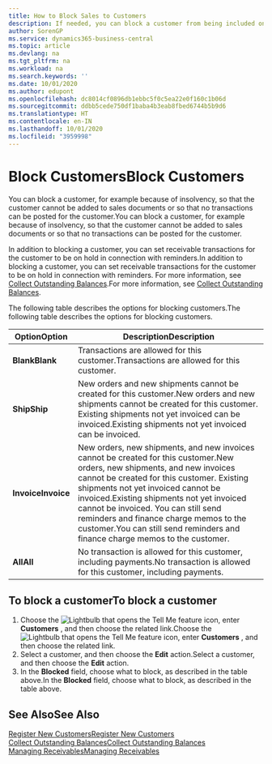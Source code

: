 ```yaml
---
title: How to Block Sales to Customers
description: If needed, you can block a customer from being included on sales documents and other sales transactions.
author: SorenGP
ms.service: dynamics365-business-central
ms.topic: article
ms.devlang: na
ms.tgt_pltfrm: na
ms.workload: na
ms.search.keywords: ''
ms.date: 10/01/2020
ms.author: edupont
ms.openlocfilehash: dc8014cf0896db1ebbc5f0c5ea22e0f160c1b06d
ms.sourcegitcommit: ddbb5cede750df1baba4b3eab8fbed6744b5b9d6
ms.translationtype: HT
ms.contentlocale: en-IN
ms.lasthandoff: 10/01/2020
ms.locfileid: "3959998"
---
```

# <a name="block-customers"></a><span data-ttu-id="9bcd1-103">Block Customers</span><span class="sxs-lookup"><span data-stu-id="9bcd1-103">Block Customers</span></span>
<span data-ttu-id="9bcd1-104">You can block a customer, for example because of insolvency, so that the customer cannot be added to sales documents or so that no transactions can be posted for the customer.</span><span class="sxs-lookup"><span data-stu-id="9bcd1-104">You can block a customer, for example because of insolvency, so that the customer cannot be added to sales documents or so that no transactions can be posted for the customer.</span></span>

<span data-ttu-id="9bcd1-105">In addition to blocking a customer, you can set receivable transactions for the customer to be on hold in connection with reminders.</span><span class="sxs-lookup"><span data-stu-id="9bcd1-105">In addition to blocking a customer, you can set receivable transactions for the customer to be on hold in connection with reminders.</span></span> <span data-ttu-id="9bcd1-106">For more information, see [Collect Outstanding Balances](receivables-collect-outstanding-balances.md).</span><span class="sxs-lookup"><span data-stu-id="9bcd1-106">For more information, see [Collect Outstanding Balances](receivables-collect-outstanding-balances.md).</span></span>   

<span data-ttu-id="9bcd1-107">The following table describes the options for blocking customers.</span><span class="sxs-lookup"><span data-stu-id="9bcd1-107">The following table describes the options for blocking customers.</span></span>  

|<span data-ttu-id="9bcd1-108">Option</span><span class="sxs-lookup"><span data-stu-id="9bcd1-108">Option</span></span>|<span data-ttu-id="9bcd1-109">Description</span><span class="sxs-lookup"><span data-stu-id="9bcd1-109">Description</span></span>|  
|--------------------|------------|  
|<span data-ttu-id="9bcd1-110">**Blank**</span><span class="sxs-lookup"><span data-stu-id="9bcd1-110">**Blank**</span></span>|<span data-ttu-id="9bcd1-111">Transactions are allowed for this customer.</span><span class="sxs-lookup"><span data-stu-id="9bcd1-111">Transactions are allowed for this customer.</span></span>|
|<span data-ttu-id="9bcd1-112">**Ship**</span><span class="sxs-lookup"><span data-stu-id="9bcd1-112">**Ship**</span></span>|<span data-ttu-id="9bcd1-113">New orders and new shipments cannot be created for this customer.</span><span class="sxs-lookup"><span data-stu-id="9bcd1-113">New orders and new shipments cannot be created for this customer.</span></span> <span data-ttu-id="9bcd1-114">Existing shipments not yet invoiced can be invoiced.</span><span class="sxs-lookup"><span data-stu-id="9bcd1-114">Existing shipments not yet invoiced can be invoiced.</span></span>|  
|<span data-ttu-id="9bcd1-115">**Invoice**</span><span class="sxs-lookup"><span data-stu-id="9bcd1-115">**Invoice**</span></span>|<span data-ttu-id="9bcd1-116">New orders, new shipments, and new invoices cannot be created for this customer.</span><span class="sxs-lookup"><span data-stu-id="9bcd1-116">New orders, new shipments, and new invoices cannot be created for this customer.</span></span> <span data-ttu-id="9bcd1-117">Existing shipments not yet invoiced cannot be invoiced.</span><span class="sxs-lookup"><span data-stu-id="9bcd1-117">Existing shipments not yet invoiced cannot be invoiced.</span></span> <span data-ttu-id="9bcd1-118">You can still send reminders and finance charge memos to the customer.</span><span class="sxs-lookup"><span data-stu-id="9bcd1-118">You can still send reminders and finance charge memos to the customer.</span></span>|  
|<span data-ttu-id="9bcd1-119">**All**</span><span class="sxs-lookup"><span data-stu-id="9bcd1-119">**All**</span></span>|<span data-ttu-id="9bcd1-120">No transaction is allowed for this customer, including payments.</span><span class="sxs-lookup"><span data-stu-id="9bcd1-120">No transaction is allowed for this customer, including payments.</span></span>|  

## <a name="to-block-a-customer"></a><span data-ttu-id="9bcd1-121">To block a customer</span><span class="sxs-lookup"><span data-stu-id="9bcd1-121">To block a customer</span></span>  
1. <span data-ttu-id="9bcd1-122">Choose the ![Lightbulb that opens the Tell Me feature](media/ui-search/search_small.png "Tell me what you want to do") icon, enter **Customers** , and then choose the related link.</span><span class="sxs-lookup"><span data-stu-id="9bcd1-122">Choose the ![Lightbulb that opens the Tell Me feature](media/ui-search/search_small.png "Tell me what you want to do") icon, enter **Customers** , and then choose the related link.</span></span>
2. <span data-ttu-id="9bcd1-123">Select a customer, and then choose the **Edit** action.</span><span class="sxs-lookup"><span data-stu-id="9bcd1-123">Select a customer, and then choose the **Edit** action.</span></span>
3. <span data-ttu-id="9bcd1-124">In the **Blocked** field, choose what to block, as described in the table above.</span><span class="sxs-lookup"><span data-stu-id="9bcd1-124">In the **Blocked** field, choose what to block, as described in the table above.</span></span>

## <a name="see-also"></a><span data-ttu-id="9bcd1-125">See Also</span><span class="sxs-lookup"><span data-stu-id="9bcd1-125">See Also</span></span>  
[<span data-ttu-id="9bcd1-126">Register New Customers</span><span class="sxs-lookup"><span data-stu-id="9bcd1-126">Register New Customers</span></span>](sales-how-register-new-customers.md)  
[<span data-ttu-id="9bcd1-127">Collect Outstanding Balances</span><span class="sxs-lookup"><span data-stu-id="9bcd1-127">Collect Outstanding Balances</span></span>](receivables-collect-outstanding-balances.md)  
[<span data-ttu-id="9bcd1-128">Managing Receivables</span><span class="sxs-lookup"><span data-stu-id="9bcd1-128">Managing Receivables</span></span>](receivables-manage-receivables.md)  
